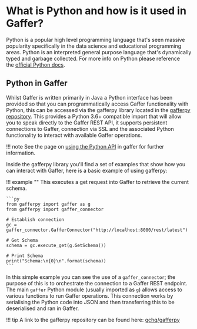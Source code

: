 # What is Python and how is it used in Gaffer?

Python is a popular high level programming language that's seen massive popularity specifically in the data science and educational programming areas. Python is an interpreted general purpose language that's dynamically typed and garbage collected. For more info on Python please reference the [official Python docs](https://www.python.org/).

## Python in Gaffer

Whilst Gaffer is written primarily in Java a Python interface has been provided so that you can programmatically access Gaffer functionality with Python, this can be accessed via the gafferpy library located in the [gafferpy repository](https://github.com/gchq/gafferpy).
This provides a Python 3.6+ compatible import that will allow you to speak directly to the Gaffer REST API, it supports persistent connections to Gaffer, connection via SSL and the associated Python functionality to interact with available Gaffer operations.

!!! note
    See the page on [using the Python API](../apis/python-api.md) in gaffer for further information.

Inside the gafferpy library you'll find a set of examples that show how you can interact with Gaffer, here is a basic example of using gafferpy:

!!! example ""
    This executes a get request into Gaffer to retrieve the current schema.

    ```py
    from gafferpy import gaffer as g
    from gafferpy import gaffer_connector

    # Establish connection
    gc = gaffer_connector.GafferConnector("http://localhost:8080/rest/latest")

    # Get Schema
    schema = gc.execute_get(g.GetSchema())

    # Print Schema
    print("Schema:\n{0}\n".format(schema))
    ```

In this simple example you can see the use of a `gaffer_connector`; the purpose of this is to orchestrate the connection to a Gaffer REST endpoint.
The main `gaffer` Python module (usually imported as `g`) allows access to various functions to run Gaffer operations. This connection works by serialising the Python code into JSON and then transferring this to be deserialised and ran in Gaffer.

!!! tip
    A link to the gafferpy repository can be found here: [gchq/gafferpy](https://github.com/gchq/gafferpy)
